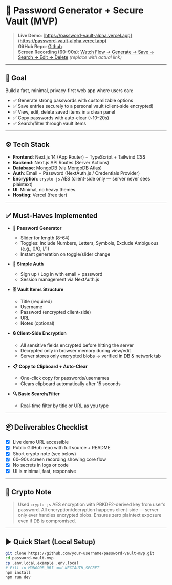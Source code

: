 # 🔐 Password Generator + Secure Vault (MVP)

> **Live Demo**: [https://password-vault-alpha.vercel.app](https://password-vault-alpha.vercel.app)  
> **GitHub Repo**: [Github](https://github.com/Anirban642/password-vault)  
> **Screen Recording (60–90s)**: [Watch Flow → Generate → Save → Search → Edit → Delete](https://your-screen-recording-link.com) *(replace with actual link)*

---

## 🎯 Goal

Build a fast, minimal, privacy-first web app where users can:

- ✅ Generate strong passwords with customizable options  
- ✅ Save entries securely to a personal vault (client-side encrypted)  
- ✅ View, edit, delete saved items in a clean panel  
- ✅ Copy passwords with auto-clear (~10–20s)  
- ✅ Search/filter through vault items  

---

## ⚙️ Tech Stack

- **Frontend**: Next.js 14 (App Router) + TypeScript + Tailwind CSS  
- **Backend**: Next.js API Routes (Server Actions)  
- **Database**: MongoDB (via MongoDB Atlas)  
- **Auth**: Email + Password (NextAuth.js / Credentials Provider)  
- **Encryption**: `crypto-js` AES (client-side only — server never sees plaintext)  
- **UI**: Minimal, no heavy themes.  
- **Hosting**: Vercel (free tier)

---

## ✅ Must-Haves Implemented

- **🔐 Password Generator**  
  - Slider for length (8–64)  
  - Toggles: Include Numbers, Letters, Symbols, Exclude Ambiguous (e.g., 0/O, l/1)  
  - Instant generation on toggle/slider change  

- **👤 Simple Auth**  
  - Sign up / Log in with email + password  
  - Session management via NextAuth.js  

- **🗄️ Vault Items Structure**  
  - Title (required)  
  - Username  
  - Password (encrypted client-side)  
  - URL  
  - Notes (optional)  

- **🔒 Client-Side Encryption**  
  - All sensitive fields encrypted before hitting the server  
  - Decrypted only in browser memory during view/edit  
  - Server stores only encrypted blobs → verified in DB & network tab  

- **📋 Copy to Clipboard + Auto-Clear**  
  - One-click copy for passwords/usernames  
  - Clears clipboard automatically after 15 seconds  

- **🔍 Basic Search/Filter**  
  - Real-time filter by title or URL as you type  

---

## 📦 Deliverables Checklist

- [x] Live demo URL accessible  
- [x] Public GitHub repo with full source + README  
- [x] Short crypto note (see below)  
- [x] 60–90s screen recording showing core flow  
- [x] No secrets in logs or code  
- [x] UI is minimal, fast, responsive  

---

## 🔐 Crypto Note

> Used `crypto-js` AES encryption with PBKDF2-derived key from user’s password. All encryption/decryption happens client-side — server only ever handles encrypted blobs. Ensures zero plaintext exposure even if DB is compromised.

---

## ▶️ Quick Start (Local Setup)

```bash
git clone https://github.com/your-username/password-vault-mvp.git
cd password-vault-mvp
cp .env.local.example .env.local
# Fill in MONGODB_URI and NEXTAUTH_SECRET
npm install
npm run dev
